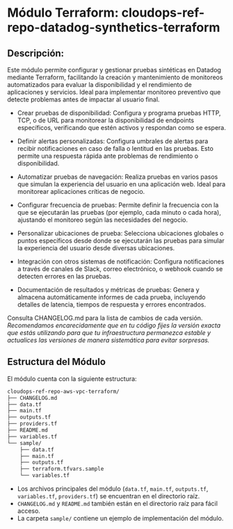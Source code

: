 # Módulo Terraform: cloudops-ref-repo-datadog-synthetics-terraform

## Descripción:
Este módulo permite configurar y gestionar pruebas sintéticas en Datadog mediante Terraform, facilitando la creación y mantenimiento de monitoreos automatizados para evaluar la disponibilidad y el rendimiento de aplicaciones y servicios. Ideal para implementar monitoreo preventivo que detecte problemas antes de impactar al usuario final.

- Crear pruebas de disponibilidad: Configura y programa pruebas HTTP, TCP, o de URL para monitorear la disponibilidad de endpoints específicos, verificando que estén activos y respondan como se espera.

- Definir alertas personalizadas: Configura umbrales de alertas para recibir notificaciones en caso de falla o lentitud en las pruebas. Esto permite una respuesta rápida ante problemas de rendimiento o disponibilidad.

- Automatizar pruebas de navegación: Realiza pruebas en varios pasos que simulan la experiencia del usuario en una aplicación web. Ideal para monitorear aplicaciones críticas de negocio.

- Configurar frecuencia de pruebas: Permite definir la frecuencia con la que se ejecutarán las pruebas (por ejemplo, cada minuto o cada hora), ajustando el monitoreo según las necesidades del negocio.

- Personalizar ubicaciones de prueba: Selecciona ubicaciones globales o puntos específicos desde donde se ejecutarán las pruebas para simular la experiencia del usuario desde diversas ubicaciones.

- Integración con otros sistemas de notificación: Configura notificaciones a través de canales de Slack, correo electrónico, o webhook cuando se detecten errores en las pruebas.

- Documentación de resultados y métricas de pruebas: Genera y almacena automáticamente informes de cada prueba, incluyendo detalles de latencia, tiempos de respuesta y errores encontrados.

Consulta CHANGELOG.md para la lista de cambios de cada versión. *Recomendamos encarecidamente que en tu código fijes la versión exacta que estás utilizando para que tu infraestructura permanezca estable y actualices las versiones de manera sistemática para evitar sorpresas.*

## Estructura del Módulo
El módulo cuenta con la siguiente estructura:

```bash
cloudops-ref-repo-aws-vpc-terraform/
├── CHANGELOG.md
├── data.tf
├── main.tf
├── outputs.tf
├── providers.tf
├── README.md
├── variables.tf
└── sample/
    ├── data.tf
    ├── main.tf
    ├── outputs.tf
    ├── terraform.tfvars.sample
    └── variables.tf
```

- Los archivos principales del módulo (`data.tf`, `main.tf`, `outputs.tf`, `variables.tf`, `providers.tf`) se encuentran en el directorio raíz.
- `CHANGELOG.md` y `README.md` también están en el directorio raíz para fácil acceso.
- La carpeta `sample/` contiene un ejemplo de implementación del módulo.